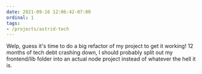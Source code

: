 ```yaml
---
date: 2021-09-16 12:06:42-07:00
ordinal: 1
tags:
- /projects/astrid-tech
---
```


Welp, guess it's time to do a big refactor of my project to get it working! 12
months of tech debt crashing down, I should probably split out my frontend/lib
folder into an actual node project instead of whatever the hell it is.

